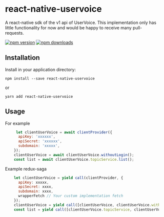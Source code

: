 # react-native-uservoice
A react-native sdk of the v1 api of UserVoice. This implementation only has little functionality for now and would be happy to receive many pull-requests.

[![npm version](https://img.shields.io/npm/v/react-native-uservoice.svg?style=flat-square)](https://www.npmjs.com/package/react-native-uservoice)
[![npm downloads](https://img.shields.io/npm/dm/react-native-uservoice.svg?style=flat-square)](https://www.npmjs.com/package/react-native-uservoice)

## Installation

Install in your application directory:

```
npm install --save react-native-uservoice
```

or

```
yarn add react-native-uservoice
```

## Usage
For example
```js
     let clientUserVoice = await clientProvider({
      apiKey: 'xxxxxx',
      apiSecret: 'xxxxxx',
      subdomain: 'xxxxx',
    });
    clientUserVoice = await clientUserVoice.withoutLogin();
    const list = await clientUserVoice.topicService.list();
```

Example redux-saga

```js
    let clientUserVoice = yield call(clientProvider, {
      apiKey: xxxxx,
      apiSecret: xxxx,
      subdomain: xxxx,
      wrapperFetch // Your custom implementation fetch
    });
    clientUserVoice = yield call([clientUserVoice, clientUserVoice.withoutLogin]);
    const list = yield call([clientUserVoice.topicService, clientUserVoice.topicService.list]);
```

